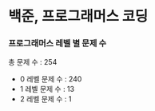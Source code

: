 # 백준, 프로그래머스 코딩
### 프로그래머스 레벨 별 문제 수
총 문제 수 : 254
- 0 레벨 문제 수 : 240
- 1 레벨 문제 수 : 13
- 2 레벨 문제 수 : 1

